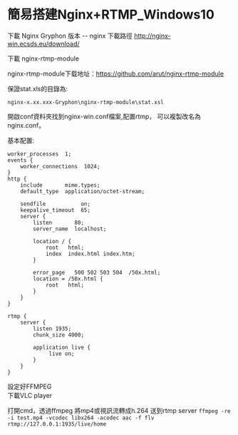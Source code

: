 # 簡易搭建Nginx+RTMP_Windows10

下載  Nginx Gryphon 版本 
-- nginx 下載路徑 http://nginx-win.ecsds.eu/download/

下載 nginx-rtmp-module

nginx-rtmp-module下载地址：https://github.com/arut/nginx-rtmp-module

保證stat.xls的目錄為:

`nginx-x.xx.xxx-Gryphon\nginx-rtmp-module\stat.xsl`

開啟conf資料夾找到nginx-win.conf檔案,配置rtmp，
可以複製改名為nginx.conf。

基本配置:

    worker_processes  1;
    events {
        worker_connections  1024;
    }
    http {
        include       mime.types;
        default_type  application/octet-stream;

        sendfile           on;
        keepalive_timeout  65;
        server {
            listen       80;
            server_name  localhost;

            location / {
                root   html;
                index  index.html index.htm;
            }

            error_page   500 502 503 504  /50x.html;
            location = /50x.html {
                root   html;
            }
        }
    }
    
    rtmp {
        server {
            listen 1935;
            chunk_size 4000;

            application live {
                 live on;
            }
        }
    }
    
設定好FFMPEG    
下載VLC player


打開cmd，透過ffmpeg 將mp4或視訊流轉成h.264 送到rtmp server
    `ffmpeg -re -i test.mp4 -vcodec libx264 -acodec aac -f flv rtmp://127.0.0.1:1935/live/home`
